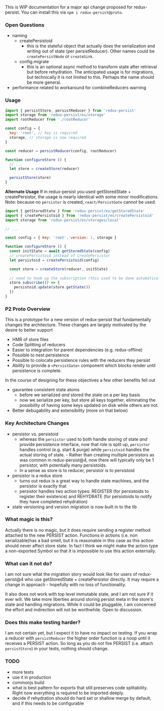 This is WIP documentation for a major api change proposed for redux-persist. You can install this via `npm i redux-persist@proto`.

### Open Questions
- naming
  - createPersistoid
    - this is the stateful object that actually does the serialization and writing out of state (per persistReducer). Other names could be `createPersistNode` or `createSink`.
  - config.migrate
    - this is an optional async method to transform state after retrieval but before rehydration. The anticipated usage is for migrations, but technically it is not limited to this. Perhaps the name should be more general.
- performance related to workaround for combineReducers warning
  
### Usage
```js
import { persistStore, persistReducer } from 'redux-persist'
import storage from 'redux-persist/es/storage'
import rootReducer from './rootReducer'

const config = {
  key: 'root', // key is required
  storage, // storage is now required
}

const reducer = persistReducer(config, rootReducer)

function configureStore () {
  // ...
  let store = createStore(reducer)

  persistStore(store)
}
```

**Alternate Usage**
If in redux-persist you used getStoredState + createPersistor, the usage is nearly identical with some minor modifications. Note: because no `persistor` is created, `react/PersistGate` cannot be used.
```js
import { getStoredState } from 'redux-persist/es/getStoredState'
import { createPersistoid } from 'redux-persist/es/createPersistoid'
import storage from 'redux-persist/es/storages/local'

// ...

const config = { key: 'root', version: 1, storage }

function configureStore () {
  const initState = await getStoredState(config)
  // createPersistoid instead of createPersistor
  let persistoid = createPersistoid(config)

  const store = createStore(reducer, initState)
 
  // need to hook up the subscription (this used to be done automatically by createPersistor)
  store.subscribe(() => {
    persistoid.update(store.getState())
  })
}
```
### P2 Proto Overview
This is a prototype for a new version of redux-persist that fundamentally changes the architecture. These changes are largely motivated by the desire to better support
- HMR of store files
- Code Splitting of reducers
- Easier to integration for parent dependencies (e.g. redux-offline)
- Possible to nest persistence
- Possible to colocate persistence rules with the reducers they persist
- Ability to provide a `<PersistGate>` component which blocks render until persistence is complete.

In the course of designing for these objectives a few other benefits fell out
- gaurantee consistent state atoms
  - before we serialized *and* stored the state on a per key basis
  - now we serialize per key, but store all keys together, eliminating the possibility of having some keys updated on disk while others are not.
- Better debugability and extensibility (more on that below)

### Key Architecture Changes
- persistor vs. persistoid
  - whereas the `persistor` used to both handle storing of state *and* provide persistence interface, now that role is split up, `persistor` handles control (e.g. start & purge) while `persistoid` handles the actual storing of state. - Rather than creating multiple persistors as was common in redux-persist@4, now there will typically only be 1 persistor, with potentially many persistoids.
  - In a sense as store is to reducer, persistor is to persistoid
- persistor is a redux store
  - turns out redux is a great way to handle state machines, and the persistor is exactly that
  - persistor handles two action types: REGISTER (for persistoids to register their existence) and REHYDRATE (for persistoids to notify they have completed rehydration)
- state versioning and version migration is now built in to the lib

### What magic is this?
Actually there is no magic, but it does require sending a register method attached to the new PERSIST action. Functions in actions (i.e. non serializable)has a bad smell, but it is reasonable in this case as this action should never affect store state. In fact I think we might make the action type a non-exported Symbol so that it is impossible to use this action externally.

### What can it not do?
I am not sure what the migration story would look like for users of redux-perist@4 who use getStoredState + createPersistor directly. It may require a change in approach - hopefully with no loss of functionality.

It also does not work with top level immutable state, and I am not sure if it ever will. We take more liberties around storing persist meta in the store's state and handling migrations. While it could be pluggable, I am concerned the effort and indirection will not be worthwhile. Open to discussion.

### Does this make testing harder?
I am not certain yet, but I expect it to have no impact on testing. If you wrap a reducer with `persistReducer` the higher order function is a noop until it receives a PERSIST action. So long as you do not fire PERSIST (i.e. attach `persistStore`) in your tests, nothing should change.

### TODO
- more tests
- use it in production
- commonjs build
- what is best pattern for exports that still preserves code splitability. Right now everything is required to be imported deeply.
- decide if rehydration should do hard set or shallow merge by default, and if this needs to be configurable
